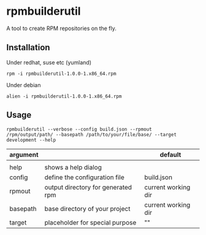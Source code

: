 rpmbuilderutil
==============

A tool to create RPM repositories on the fly. 

Installation
-----------

Under redhat, suse etc (yumland)

	rpm -i rpmbuilderutil-1.0.0-1.x86_64.rpm

Under debian

	alien -i rpmbuilderutil-1.0.0-1.x86_64.rpm

Usage
-----

	rpmbuilderutil --verbose --config build.json --rpmout /rpm/output/path/ --basepath /path/to/your/file/base/ --target development --help


| argument |  | default
|-----------|--------|----
| | | 
|help | shows a help dialog | 
|config | define the configuration file | build.json
|rpmout | output directory for generated rpm | current working dir
|basepath | base directory of your project |  current working dir
|target | placeholder for special purpose | ""
